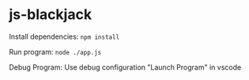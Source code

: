 # js-blackjack
Install dependencies:
```npm install```

Run program:
```node ./app.js```

Debug Program:
Use debug configuration "Launch Program" in vscode